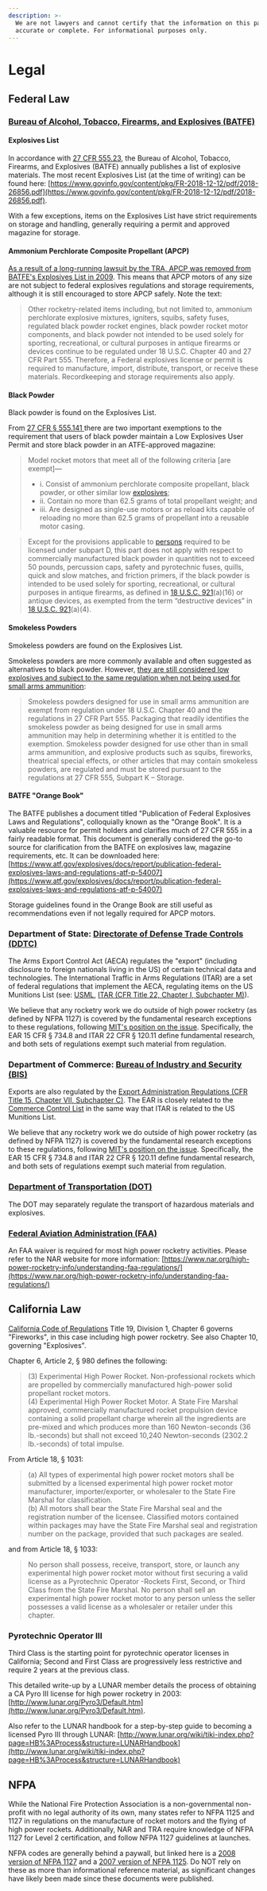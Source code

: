 ```yaml
---
description: >-
  We are not lawyers and cannot certify that the information on this page is
  accurate or complete. For informational purposes only.
---
```


# Legal

## Federal Law

### [Bureau of Alcohol, Tobacco, Firearms, and Explosives \(BATFE\)](https://www.atf.gov/explosives)

#### Explosives List

In accordance with [27 CFR 555.23](https://atf-eregs.18f.gov/555-23/E9-578#555-23), the Bureau of Alcohol, Tobacco, Firearms, and Explosives \(BATFE\) annually publishes a list of explosive materials. The most recent Explosives List \(at the time of writing\) can be found here: [https://www.govinfo.gov/content/pkg/FR-2018-12-12/pdf/2018-26856.pdf](https://www.govinfo.gov/content/pkg/FR-2018-12-12/pdf/2018-26856.pdf). 

With a few exceptions, items on the Explosives List have strict requirements on storage and handling, generally requiring a permit and approved magazine for storage.

#### Ammonium Perchlorate Composite Propellant \(APCP\)

[As a result of a long-running lawsuit by the TRA, APCP was removed from BATFE's Explosives List in 2009](https://www.atf.gov/file/60711/download). This means that APCP motors of any size are not subject to federal explosives regulations and storage requirements, although it is still encouraged to store APCP safely. Note the text: 

> Other rocketry-related items including, but not limited to, ammonium perchlorate explosive mixtures, igniters, squibs, safety fuses, regulated black powder rocket engines, black powder rocket motor components, and black powder not intended to be used solely for sporting, recreational, or cultural purposes in antique firearms or devices continue to be regulated under 18 U.S.C. Chapter 40 and 27 CFR Part 555. Therefore, a Federal explosives license or permit is required to manufacture, import, distribute, transport, or receive these materials. Recordkeeping and storage requirements also apply.

#### Black Powder

Black powder is found on the Explosives List.

From [27 CFR § 555.141 ](https://atf-eregs.18f.gov/555-141/E9-578#555-141)there are two important exemptions to the requirement that users of black powder maintain a Low Explosives User Permit and store black powder in an ATFE-approved magazine:

> Model rocket motors that meet all of the following criteria \[are exempt\]—
>
> *  i. Consist of ammonium perchlorate composite propellant, black powder, or other similar low [explosives](https://atf-eregs.18f.gov/555-11/E9-578#555-11-p4248039717);
> *  ii. Contain no more than 62.5 grams of total propellant weight; and
> *  iii. Are designed as single-use motors or as reload kits capable of reloading no more than 62.5 grams of propellant into a reusable motor casing.

> Except for the provisions applicable to [persons](https://atf-eregs.18f.gov/555-11/E9-578#555-11-p3550103376) required to be licensed under subpart D, this part does not apply with respect to commercially manufactured black powder in quantities not to exceed 50 pounds, percussion caps, safety and pyrotechnic fuses, quills, quick and slow matches, and friction primers, if the black powder is intended to be used solely for sporting, recreational, or cultural purposes in antique firearms, as defined in [18 U.S.C. 921](http://api.fdsys.gov/link?collection=uscode§ion=921&title=18&year=mostrecent)\(a\)\(16\) or antique devices, as exempted from the term “destructive devices” in [18 U.S.C. 921](http://api.fdsys.gov/link?collection=uscode§ion=921&title=18&year=mostrecent)\(a\)\(4\).

#### Smokeless Powders

Smokeless powders are found on the Explosives List.

Smokeless powders are more commonly available and often suggested as alternatives to black powder. However, [they are still considered low explosives and subject to the same regulation when not being used for small arms ammunition](https://www.atf.gov/explosives/qa/smokeless-powder-designed-use-small-arms-ammunition-subject-explosives-storage):

> Smokeless powders designed for use in small arms ammunition are exempt from regulation under 18 U.S.C. Chapter 40 and the regulations in 27 CFR Part 555. Packaging that readily identifies the smokeless powder as being designed for use in small arms ammunition may help in determining whether it is entitled to the exemption. Smokeless powder designed for use other than in small arms ammunition, and explosive products such as squibs, fireworks, theatrical special effects, or other articles that may contain smokeless powders, are regulated and must be stored pursuant to the regulations at 27 CFR 555, Subpart K – Storage.

#### BATFE "Orange Book"

The BATFE publishes a document titled "Publication of Federal Explosives Laws and Regulations", colloquially known as the "Orange Book". It is a valuable resource for permit holders and clarifies much of 27 CFR 555 in a fairly readable format. This document is generally considered the go-to source for clarification from the BATFE on explosives law, magazine requirements, etc. It can be downloaded here: [https://www.atf.gov/explosives/docs/report/publication-federal-explosives-laws-and-regulations-atf-p-54007](https://www.atf.gov/explosives/docs/report/publication-federal-explosives-laws-and-regulations-atf-p-54007)

Storage guidelines found in the Orange Book are still useful as recommendations even if not legally required for APCP motors.

### **Department of State:** [Directorate of Defense Trade Controls \(DDTC\)](https://www.pmddtc.state.gov/)

The Arms Export Control Act \(AECA\) regulates the "export" \(including disclosure to foreign nationals living in the US\) of certain technical data and technologies. The International Traffic in Arms Regulations \(ITAR\) are a set of federal regulations that implement the AECA, regulating items on the US Munitions List \(see: [USML](https://www.law.cornell.edu/cfr/text/22/121.1), [ITAR \(CFR Title 22, Chapter I, Subchapter M\)](https://www.ecfr.gov/cgi-bin/text-idx?gp=&SID=8c76dfd97bf52da67a09aefc037ce38d&mc=true&tpl=/ecfrbrowse/Title22/22CIsubchapM.tpl)\).

We believe that any rocketry work we do outside of high power rocketry \(as defined by NFPA 1127\) is covered by the fundamental research exceptions to these regulations, following [MIT's position on the issue](https://osp.mit.edu/compliance/export-control/guidance-documents/fundamental-research-and-itar). Specifically, the EAR 15 CFR § 734.8 and ITAR 22 CFR § 120.11 define fundamental research, and both sets of regulations exempt such material from regulation.

### Department of Commerce: [Bureau of Industry and Security \(BIS\)](https://www.bis.doc.gov/index.php/regulations/export-administration-regulations-ear)

Exports are also regulated by the [Export Administration Regulations \(CFR Title 15, Chapter VII, Subchapter C\)](https://gov.ecfr.io/cgi-bin/text-idx?SID=63e3a353a0c632c83ae76b994813d591&mc=true&tpl=/ecfrbrowse/Title15/15CVIIsubchapC.tpl). The EAR is closely related to the [Commerce Control List](https://www.bis.doc.gov/index.php/regulations/commerce-control-list-ccl) in the same way that ITAR is related to the US Munitions List.

We believe that any rocketry work we do outside of high power rocketry \(as defined by NFPA 1127\) is covered by the fundamental research exceptions to these regulations, following [MIT's position on the issue](https://osp.mit.edu/compliance/export-control/guidance-documents/fundamental-research-and-itar). Specifically, the EAR 15 CFR § 734.8 and ITAR 22 CFR § 120.11 define fundamental research, and both sets of regulations exempt such material from regulation.

### [Department of Transportation \(DOT\)](https://www.phmsa.dot.gov/hazmat/energetic-materials-approvals/explosives)

The DOT may separately regulate the transport of hazardous materials and explosives.

### [Federal Aviation Administration \(FAA\)](https://www.faa.gov/)

An FAA waiver is required for most high power rocketry activities. Please refer to the NAR website for more information: [https://www.nar.org/high-power-rocketry-info/understanding-faa-regulations/](https://www.nar.org/high-power-rocketry-info/understanding-faa-regulations/)

## California Law

[California Code of Regulations](https://govt.westlaw.com/calregs/Index) Title 19, Division 1, Chapter 6 governs "Fireworks", in this case including high power rocketry. See also Chapter 10, governing "Explosives".

Chapter 6, Article 2, § 980 defines the following:

> \(3\) Experimental High Power Rocket. Non-professional rockets which are propelled by commercially manufactured high-power solid propellant rocket motors.   
> \(4\) Experimental High Power Rocket Motor. A State Fire Marshal approved, commercially manufactured rocket propulsion device containing a solid propellant charge wherein all the ingredients are pre-mixed and which produces more than 160 Newton-seconds \(36 lb.-seconds\) but shall not exceed 10,240 Newton-seconds \(2302.2 lb.-seconds\) of total impulse.

From Article 18,  § 1031:

> \(a\) All types of experimental high power rocket motors shall be submitted by a licensed experimental high power rocket motor manufacturer, importer/exporter, or wholesaler to the State Fire Marshal for classification.   
> \(b\) All motors shall bear the State Fire Marshal seal and the registration number of the licensee. Classified motors contained within packages may have the State Fire Marshal seal and registration number on the package, provided that such packages are sealed.

and from Article 18, § 1033:

> No person shall possess, receive, transport, store, or launch any experimental high power rocket motor without first securing a valid license as a Pyrotechnic Operator -Rockets First, Second, or Third Class from the State Fire Marshal. No person shall sell an experimental high power rocket motor to any person unless the seller possesses a valid license as a wholesaler or retailer under this chapter.

### Pyrotechnic Operator III

Third Class is the starting point for pyrotechnic operator licenses in California; Second and First Class are progressively less restrictive and require 2 years at the previous class.

This detailed write-up by a LUNAR member details the process of obtaining a CA Pyro III license for high power rocketry in 2003: [http://www.lunar.org/Pyro3/Default.htm](http://www.lunar.org/Pyro3/Default.htm).

Also refer to the LUNAR handbook for a step-by-step guide to becoming a licensed Pyro III through LUNAR: [http://www.lunar.org/wiki/tiki-index.php?page=HB%3AProcess&structure=LUNARHandbook](http://www.lunar.org/wiki/tiki-index.php?page=HB%3AProcess&structure=LUNARHandbook)

## NFPA

While the National Fire Protection Association is a non-governmental non-profit with no legal authority of its own, many states refer to NFPA 1125 and 1127 in regulations on the manufacture of rocket motors and the flying of high power rockets. Additionally, NAR and TRA require knowledge of NFPA 1127 for Level 2 certification, and follow NFPA 1127 guidelines at launches.

NFPA codes are generally behind a paywall, but linked here is a [2008 version of NFPA 1127](http://blogs.nwic.edu/rocketteam/files/2011/10/NFPA-1127.pdf) and a [2007 version of NFPA 1125](http://www.nioec.com/Training/%D8%B7%D8%B1%D8%A7%D8%AD%D9%8A%20%D8%B3%D9%8A%D8%B3%D8%AA%D9%85%20%D9%87%D8%A7%D9%8A%20%D8%A7%D8%B9%D9%84%D8%A7%D9%85%20%D8%AD%D8%B1%D9%8A%D9%82/CD1/NFPA2007/1125.pdf). Do NOT rely on these as more than informational reference material, as significant changes have likely been made since these documents were published.

